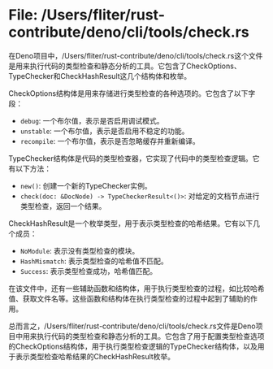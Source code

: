 # File: /Users/fliter/rust-contribute/deno/cli/tools/check.rs

在Deno项目中，/Users/fliter/rust-contribute/deno/cli/tools/check.rs这个文件是用来执行代码的类型检查和静态分析的工具。它包含了CheckOptions、TypeChecker和CheckHashResult这几个结构体和枚举。

CheckOptions结构体是用来存储进行类型检查的各种选项的。它包含了以下字段：
- `debug`: 一个布尔值，表示是否启用调试模式。
- `unstable`: 一个布尔值，表示是否启用不稳定的功能。
- `recompile`: 一个布尔值，表示是否忽略缓存并重新编译。

TypeChecker结构体是代码的类型检查器，它实现了代码中的类型检查逻辑。它有以下方法：
- `new()`: 创建一个新的TypeChecker实例。
- `check(doc: &DocNode) -> TypeCheckerResult<()>`: 对给定的文档节点进行类型检查，返回一个结果。

CheckHashResult是一个枚举类型，用于表示类型检查的哈希结果。它有以下几个成员：
- `NoModule`: 表示没有类型检查的模块。
- `HashMismatch`: 表示类型检查的哈希值不匹配。
- `Success`: 表示类型检查成功，哈希值匹配。

在该文件中，还有一些辅助函数和结构体，用于执行类型检查的过程，如比较哈希值、获取文件名等。这些函数和结构体在执行类型检查的过程中起到了辅助的作用。

总而言之，/Users/fliter/rust-contribute/deno/cli/tools/check.rs文件是Deno项目中用来执行代码的类型检查和静态分析的工具。它包含了用于配置类型检查选项的CheckOptions结构体，用于执行类型检查逻辑的TypeChecker结构体，以及用于表示类型检查哈希结果的CheckHashResult枚举。

